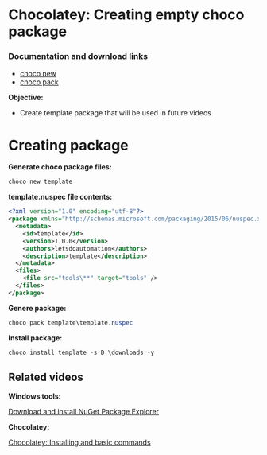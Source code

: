 # Chocolatey: Creating empty choco package
### Documentation and download links

* [choco new](https://docs.chocolatey.org/en-us/create/commands/new)
* [choco pack](https://docs.chocolatey.org/en-us/create/commands/pack) 

<b>Objective: </b>
  
* Create template package that will be used in future videos

# Creating package

<b>Generate choco package files:</b>
```powershell
choco new template
```

<b>template.nuspec file contents:</b>
```xml
<?xml version="1.0" encoding="utf-8"?>
<package xmlns="http://schemas.microsoft.com/packaging/2015/06/nuspec.xsd">
  <metadata>
    <id>template</id>
    <version>1.0.0</version>
    <authors>letsdoautomation</authors>
    <description>template</description>
  </metadata>
  <files>
    <file src="tools\**" target="tools" />
  </files>
</package>
```

<b>Genere package:</b>
```powershell
choco pack template\template.nuspec
```

<b>Install package:</b>
```powershell
choco install template -s D:\downloads -y
```

## Related videos

<b>Windows tools:</b>

[Download and install NuGet Package Explorer](https://youtu.be/94u9jDCpifM)

<b>Chocolatey:</b>

[Chocolatey: Installing and basic commands](https://youtu.be/vEH7t5eqJq4)